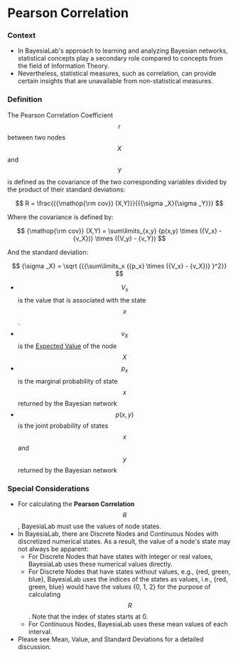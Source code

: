 # Pearson Correlation

### Context <a href="#h2__1212884521" id="h2__1212884521"></a>

* In BayesiaLab's approach to learning and analyzing Bayesian networks, statistical concepts play a secondary role compared to concepts from the field of Information Theory.
* Nevertheless, statistical measures, such as correlation, can provide certain insights that are unavailable from non-statistical measures.

### Definition <a href="#h2__634660619" id="h2__634660619"></a>

The Pearson Correlation Coefficient $$r$$ between two nodes $$X$$ and $$Y$$ is defined as the covariance of the two corresponding variables divided by the product of their standard deviations:

$$
R = \frac{{{\mathop{\rm cov}} (X,Y)}}{{{\sigma _X}{\sigma _Y}}}
$$

Where the covariance is defined by:

$$
{\mathop{\rm cov}} (X,Y) = \sum\limits_{x,y} {p(x,y) \times ({V_x} - {v_X})} \times ({V_y} - {v_Y})
$$

And the standard deviation:&#x20;

$$
{\sigma _X} = \sqrt {{{\sum\limits_x {{p_x} \times ({V_x} - {v_X})} }^2}}
$$

* $${{V_x}}$$ is the value that is associated with the state $$x$$.
* $${{v_X}}$$ is the [Expected Value](https://bayesia.clickhelp.co/articles/bayesialab/faq-means-and-values-of-nodes) of the node $$X$$
* $${{p_x}}$$ is the marginal probability of state $$x$$ returned by the Bayesian network
* $${p(x,y)}$$ is the joint probability of states $$x$$ and $$y$$ returned by the Bayesian network

### Special Considerations <a href="#h2_519852009" id="h2_519852009"></a>

* For calculating the **Pearson Correlation** $$R$$, BayesiaLab must use the values of node states.
* In BayesiaLab, there are Discrete Nodes and Continuous Nodes with discretized numerical states. As a result, the value of a node's state may not always be apparent:
  * For Discrete Nodes that have states with integer or real values, BayesiaLab uses these numerical values directly.&#x20;
  * For Discrete Nodes that have states without values, e.g., {red, green, blue}, BayesiaLab uses the indices of the states as values, i.e., {red, green, blue} would have the values {0, 1, 2} for the purpose of calculating $$R$$. Note that the index of states starts at 0.
  * For Continuous Nodes, BayesiaLab uses these mean values of each interval.&#x20;
* Please see Mean, Value, and Standard Deviations for a detailed discussion.
